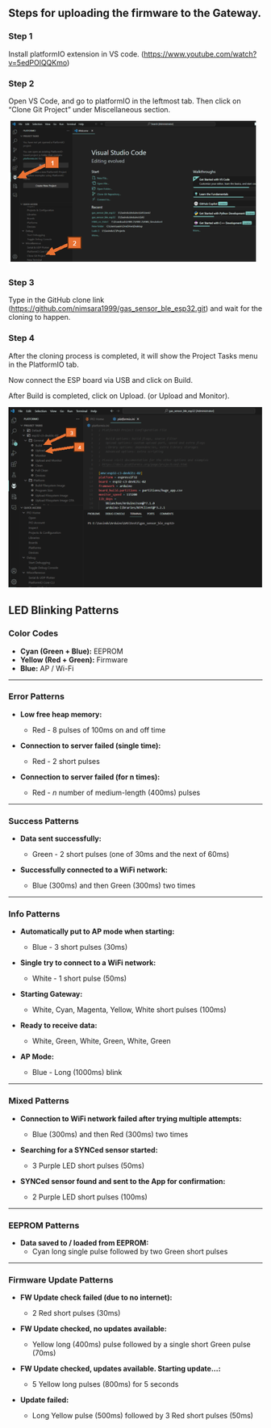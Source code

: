 ## Steps for uploading the firmware to the Gateway.

### Step 1

Install platformIO extension in VS code. (<https://www.youtube.com/watch?v=5edPOlQQKmo>)

### Step 2

Open VS Code, and go to platformIO in the leftmost tab. Then click on “Clone Git Project” under Miscellaneous section.

![](images/img1.png)

### Step 3

Type in the GitHub clone link (https://github.com/nimsara1999/gas_sensor_ble_esp32.git) and wait for the cloning to happen.

### Step 4

After the cloning process is completed, it will show the Project Tasks menu in the PlatformIO tab.

Now connect the ESP board via USB and click on Build.

After Build is completed, click on Upload. (or Upload and Monitor).

![](images/img2.png)

## LED Blinking Patterns

### Color Codes

- **Cyan (Green + Blue):** EEPROM
- **Yellow (Red + Green):** Firmware
- **Blue:** AP / Wi-Fi

---

### Error Patterns

- **Low free heap memory:**

  - Red - 8 pulses of 100ms on and off time

- **Connection to server failed (single time):**

  - Red - 2 short pulses

- **Connection to server failed (for n times):**
  - Red - _n_ number of medium-length (400ms) pulses

---

### Success Patterns

- **Data sent successfully:**

  - Green - 2 short pulses (one of 30ms and the next of 60ms)

- **Successfully connected to a WiFi network:**
  - Blue (300ms) and then Green (300ms) two times

---

### Info Patterns

- **Automatically put to AP mode when starting:**

  - Blue - 3 short pulses (30ms)

- **Single try to connect to a WiFi network:**

  - White - 1 short pulse (50ms)

- **Starting Gateway:**

  - White, Cyan, Magenta, Yellow, White short pulses (100ms)

- **Ready to receive data:**

  - White, Green, White, Green, White, Green

- **AP Mode:**
  - Blue - Long (1000ms) blink

---

### Mixed Patterns

- **Connection to WiFi network failed after trying multiple attempts:**

  - Blue (300ms) and then Red (300ms) two times

- **Searching for a SYNCed sensor started:**

  - 3 Purple LED short pulses (50ms)

- **SYNCed sensor found and sent to the App for confirmation:**
  - 2 Purple LED short pulses (100ms)

---

### EEPROM Patterns

- **Data saved to / loaded from EEPROM:**
  - Cyan long single pulse followed by two Green short pulses

---

### Firmware Update Patterns

- **FW Update check failed (due to no internet):**

  - 2 Red short pulses (30ms)

- **FW Update checked, no updates available:**

  - Yellow long (400ms) pulse followed by a single short Green pulse (70ms)

- **FW Update checked, updates available. Starting update...:**

  - 5 Yellow long pulses (800ms) for 5 seconds

- **Update failed:**
  - Long Yellow pulse (500ms) followed by 3 Red short pulses (50ms)
